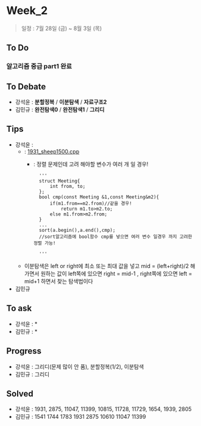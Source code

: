 # Week_2
>일정 : 7월 28일 (금) ~ 8월 3일 (목)

## To Do
### 알고리즘 중급  part1 완료

## To Debate
* 강석윤 : __분할정복__ / __이분탐색__ / __자료구조2__
* 김민규 : __완전탐색0__ / __완전탐색1__ / __그리디__

## Tips

* 강석윤 :
	* : [1931_sheep1500.cpp](https://github.com/1500sheep/DataStructure-Study/blob/master/week_2/1931_sheep1500.cpp)
		* : 정렬 문제인데 고려 해야할 변수가 여러 개 일 경우!
		 
				'''
				struct Meeting{
					int from, to;
				};
				bool cmp(const Meeting &1,const Meeting&m2){
					if(m1.from==m2.from)//같을 경우!
						return m1.to>m2.to;
					else m1.from>m2.from;
				}
				...
				sort(a.begin(),a.end(),cmp);
				//sort알고리즘에 bool함수 cmp를 넣으면 여러 변수 일경우 까지 고려한 정렬 가능! 
		
				'''
	* 이분탐색은 left or right에 최소 또는 최대 값을 넣고 mid = (left+right)/2 해가면서 원하는 값이 left쪽에 있으면 right = mid-1 , right쪽에 있으면 left = mid+1 하면서 찾는 탐색법이다
* 김민규  
	

## To ask

* 강석윤 :
	* 
* 김민규 :
	* 
## Progress


* 강석윤 : 그리디(문제 많이 안 품), 분할정복(1/2), 이분탐색
* 김민규 : 그리디

## Solved

* 강석윤 : 1931, 2875, 11047, 11399, 10815, 11728, 11729, 1654, 1939, 2805
* 김민규 : 1541 1744 1783 1931 2875 10610 11047 11399